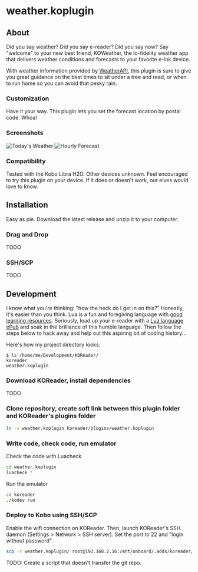 # weather.koplugin
## About 

Did you say weather? Did you say e-reader? Did you say now? Say "welcome" to your new best friend, KOWeather, the lo-fidelity weather app that delivers weather conditions and forecasts to your favorite e-ink device. 

With weather information provided by [WeatherAPI](https://weatherapi.com), this plugin is sure to give you great guidance on the best times to sit under a tree and read, or when to run home so you can avoid that pesky rain. 

### Customization

Have it your way. This plugin lets you set the forecast location by postal code. Whoa!

### Screenshots

![Today's Weather](https://user-images.githubusercontent.com/82218266/127771212-9e2a4a17-8029-4c5b-842f-86d030fd23b5.png)
![Hourly Forecast](https://user-images.githubusercontent.com/82218266/127771213-c7be7b35-9f27-48db-ac5d-eef3392477d5.png)

### Compatibility

Tested with the Kobo Libra H2O. Other devices unknown. Feel encouraged to try this plugin on your device. If it does or doesn't work, our elves would love to know.

## Installation

Easy as pie. Download the latest release and unzip it to your computer.

### Drag and Drop

TODO

### SSH/SCP

TODO

## Development

I know what you're thinking: "how the heck do I get in on this?" Honestly, it's easier than you think. Lua is a fun and foregiving language with [good learning resources](https://www.lua.org/pil/). Seriously, load up your e-reader with a [Lua language ePub](https://store.feistyduck.com/products/programming-in-lua-fourth-edition-ebook) and soak in the brilliance of this humble language. Then follow the steps below to hack away and help out this aspiring bit of coding history...

Here's how my project directory looks:

```
$ ls /home/me/Development/KOReader/
koreader
weather.koplugin
```

### Download KOReader, install dependencies 

TODO

### Clone repository, create soft link between this plugin folder and KOReader's plugins folder 

```sh
ln -s weather.koplugin koreader/plugins/weather.koplugin
```

### Write code, check code, run emulator

Check the code with Luacheck
```sh
cd weather.koplugin
luacheck *
```

Run the emulator
```sh
cd koreader
./kodev run
```

### Deploy to Kobo using SSH/SCP 

Enable the wifi connection on KOReader. Then, launch KOReader's SSH daemon (Settings > Network > SSH server). Set the port to 22 and "login without password".
```sh
scp -r weather.koplugin/ root@192.168.2.16:/mnt/onboard/.adds/koreader/plugins/weather.koplugin/
```

TODO: Create a script that doesn't transfer the git repo.